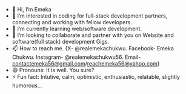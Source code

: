 - 👋 Hi, I’m Emeka
- 👀 I’m interested in coding for full-stack development partners, connecting and working with fellow developers.
- 🌱 I’m currently learning web/software development.
- 💞️ I’m looking to collaborate and partner with you on Website and software(full stack) development Gigs.
- 📫 How to reach me. {X- @realemekachukwu. Facebook- Emeka Chukwu. Instagram- @realemekachukwu56. Email- contactemeka56@gmail.com/reachemeka56@yahoo.com}
- 😄 Pronouns: It is well. You sure?
- ⚡ Fun fact: Intutive, calm, optimistic, enthusiastic, relatable, slightly humorous...

<!---
Emeka56/Emeka56 is a ✨ special ✨ repository because its `README.md` (this file) appears on your GitHub profile.
You can click the Preview link to take a look at your changes.
--->

